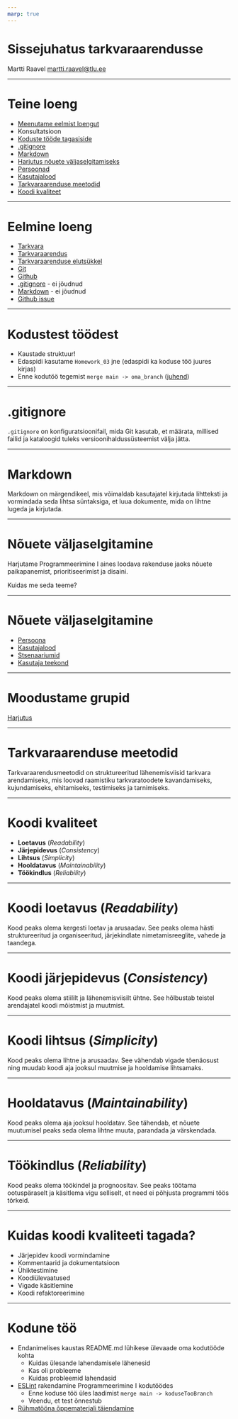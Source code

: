 ```yaml
---
marp: true
---
```

# Sissejuhatus tarkvaraarendusse

Martti Raavel
martti.raavel@tlu.ee

---
# Teine loeng

- [Meenutame eelmist loengut](../loeng_01/about.md)
- Konsultatsioon
- [Koduste tööde tagasiside](../../docs/kodusedtood/kodune_01_tagasiside.md)
- [.gitignore](../../.gitignore)
- [Markdown](../../concepts/markdown/about.md)
- [Harjutus nõuete väljaselgitamiseks](files/harjutus.md)
- [Persoonad](../../../concepts/persoona/about.md)
- [Kasutajalood](../../../concepts/kasutajalugu/about.md)
- [Tarkvaraarenduse meetodid](../../../concepts/arendusmeetodid/about.md)
- [Koodi kvaliteet](../../concepts/koodikvaliteet/about.md)


---
# Eelmine loeng

- [Tarkvara](../../concepts/tarkvara/about.md)
- [Tarkvaraarendus](../../concepts/tarkvaraarendus/about.md)
- [Tarkvaraarenduse elutsükkel](../../concepts/SDLC/about.md)
- [Git](../../concepts/git/about.md)
- [Github](../../concepts/github/readme.md)
- [.gitignore](../../concepts/gitignore/about.md) - ei jõudnud
- [Markdown](../../concepts/markdown/about.md) - ei jõudnud
- [Github issue](../../concepts/githubIssue/readme.md)

---
# Kodustest töödest

- Kaustade struktuur!
- Edaspidi kasutame `Homework_03` jne (edaspidi ka koduse töö juures kirjas)
- Enne kodutöö tegemist `merge main -> oma_branch` ([juhend](../../concepts/mergemain/about.md))

---
# .gitignore

`.gitignore` on konfiguratsioonifail, mida Git kasutab, et määrata, millised failid ja kataloogid tuleks versioonihaldussüsteemist välja jätta.

---
# Markdown

Markdown on märgendikeel, mis võimaldab kasutajatel kirjutada lihtteksti ja vormindada seda lihtsa süntaksiga, et luua dokumente, mida on lihtne lugeda ja kirjutada.

---
# Nõuete väljaselgitamine

Harjutame Programmeerimine I aines loodava rakenduse jaoks nõuete paikapanemist, prioritiseerimist ja disaini.

Kuidas me seda teeme?

---
# Nõuete väljaselgitamine

- [Persoona](../../../concepts/persoona/about.md)
- [Kasutajalood](../../../concepts/kasutajalugu/about.md)
- [Stsenaariumid](../../../concepts/stsenaarium/about.md)
- [Kasutaja teekond](../../../concepts/kasutajateekond/about.md)

---
# Moodustame grupid

[Harjutus](harjutus.md)

---
# Tarkvaraarenduse meetodid

Tarkvaraarendusmeetodid on struktureeritud lähenemisviisid tarkvara arendamiseks, mis loovad raamistiku tarkvaratoodete kavandamiseks, kujundamiseks, ehitamiseks, testimiseks ja tarnimiseks. 

---
# Koodi kvaliteet

- **Loetavus** (*Readability*)
- **Järjepidevus** (*Consistency*)
- **Lihtsus** (*Simplicity*)
- **Hooldatavus** (*Maintainability*)
- **Töökindlus** (*Reliability*)

---
# Koodi loetavus (*Readability*)

Kood peaks olema kergesti loetav ja arusaadav. See peaks olema hästi struktureeritud ja organiseeritud, järjekindlate nimetamisreeglite, vahede ja taandega.

---
# Koodi järjepidevus (*Consistency*)

Kood peaks olema stiililt ja lähenemisviisilt ühtne. See hõlbustab teistel arendajatel koodi mõistmist ja muutmist.

---
# Koodi lihtsus (*Simplicity*)

Kood peaks olema lihtne ja arusaadav. See vähendab vigade tõenäosust ning muudab koodi aja jooksul muutmise ja hooldamise lihtsamaks.

---
# Hooldatavus (*Maintainability*)

Kood peaks olema aja jooksul hooldatav. See tähendab, et nõuete muutumisel peaks seda olema lihtne muuta, parandada ja värskendada.

---
# Töökindlus (*Reliability*)

Kood peaks olema töökindel ja prognoositav. See peaks töötama ootuspäraselt ja käsitlema vigu selliselt, et need ei põhjusta programmi töös tõrkeid.

---
# Kuidas koodi kvaliteeti tagada?

- Järjepidev koodi vormindamine
- Kommentaarid ja dokumentatsioon
- Ühiktestimine
- Koodiülevaatused
- Vigade käsitlemine
- Koodi refaktoreerimine

---
# Kodune töö

- Endanimelises kaustas README.md lühikese ülevaade oma kodutööde kohta
  - Kuidas ülesande lahendamisele lähenesid
  - Kas oli probleeme
  - Kuidas probleemid lahendasid
- [ESLint](../../../concepts/eslint/about.md) rakendamine Programmeerimine I kodutöödes
  - Enne koduse töö üles laadimist `merge main -> koduseTooBranch`
  - Veendu, et test õnnestub
- [Rühmatööna õppematerjali täiendamine](../../../docs/kodusedtood/kodune_02.md)
